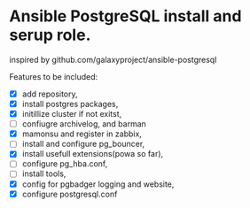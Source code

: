 # Ansible PostgreSQL install and serup role.
inspired by github.com/galaxyproject/ansible-postgresql

Features to be included:

- [x] add repository,
- [x] install postgres packages,
- [x] initillize cluster if not exitst,
- [ ] confiugre archivelog, and barman
- [x] mamonsu and register in zabbix,
- [ ] install and configure pg_bouncer,
- [x] install usefull extensions(powa so far),
- [ ] configure pg_hba.conf,
- [ ] install tools,
- [x] config for pgbadger logging and website,
- [x] configure postgresql.conf
